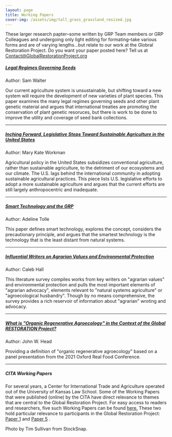 ```yaml
---
layout: page
title: Working Papers 
cover-img: /assets/img/tall_grass_grassland_resized.jpg
---
```

These larger research papter–some written by GRP Team members or GRP Colleagues and undergoing only light editing for formating–take various forms and are of varying lengths...but relate to our work at the Globral Restoration Project. Do you want your paper posted here? Tell us at Contact@GlobalRestorationProject.org

##### [Legal Regimes Governing Seeds](https://globalrestorationproject.github.io/2020-12-28-legal-seed-regimes/)
Author: Sam Walter

Our current agriculture system is unsustainable, but shifting toward a new system will require the development of new varieties of plant species.  This paper examines the many  legal regimes governing seeds and other plant genetic material and argues that international treaties are promoting the conservation of plant genetic resoruces, but there is work to be done to improve the utility and coverage of seed bank collections. 

---

##### [Inching Forward, Legislative Steps Toward Sustainable Agriculture in the United States](https://globalrestorationproject.github.io/2021-01-01-inching-forward/)
Author: Mary Kate Workman

Agricultural policy in the United States subsidizes conventional agriculture, rather than sustainable agriculture, to the detriment of our ecosystems and our climate.  The U.S. lags behind the international community in adopting sustainable agricultural practices.  This piece lists U.S. legislative efforts to adopt a more sustainable agriculture and argues that the current efforts are still largely anthropocentric and inadequate. 

---

##### [Smart Technology and the GRP](https://globalrestorationproject.github.io/2020-12-22-smart-technology-grp/)
Author: Adeline Tolle

This paper defines smart technology, explores the concept, considers the precautionary principle, and argues that the smartest technology is the technology that is the least distant from natural systems.  

---

##### [Influential Writers on Agrarian Values and Environmental Protection](https://globalrestorationproject.github.io/2020-12-26-literature-survey/)
Author: Caleb Hall

This literature survey compiles works from key writers on "agrarian values" and environmental protection and pulls the most important elements of "agrarian advocacy", elements relevant to "natural systems agriculture" or "agroecological husbandry".  Though by no means comprehensive, the survey provides a rich reservoir of information about "agrarian" wroting and advocacy.

---

##### [What is "Organic Regenerative Agroecology" in the Context of the Global RESTORATION Project?](https://globalrestorationproject.github.io/2021-01-10-organic-restorative-agroecology/)
Author: John W. Head

Providing a definition of "organic regenerative agroecology" based on a panel presentation from the 2021 Oxford Real Food Conference. 

---

##### CITA Working Papers
For several years, a Center for International Trade and Agriculture operated out of the University of Kansas Law School.  Some of the Working Papers that were published (online) by the CITA have direct relevance to themes that are central to the Global Restoration Project.  For easy access to readers and researchers, five such Working Papers can be found [here.](http://law.ku.edu/cita/#working-papers)  These two hold particular relevance to participants in the Global Restoration Project: [Paper 1](http://law.ku.edu/sites/law.drupal.ku.edu/files/docs/centers/CITA_working_paper1_2010.pdf) and [Paper 5](http://law.ku.edu/sites/law.drupal.ku.edu/files/docs/centers/CITA-working-paper5-2016-caleb-hall.pdf) .


Photo by Tim Sullivan from StockSnap. 

